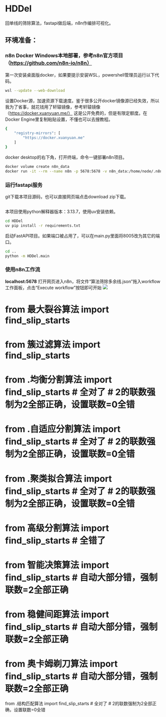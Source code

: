 # HDDel

回单线的筛除算法，fastapi做后端，n8n作编排可视化。

## 环境准备：

### n8n Docker Windows本地部署，参考n8n官方项目（https://github.com/n8n-io/n8n）

第一次安装桌面版docker，如果要提示安装WSL，powershell管理员运行以下代码。
```bash
wsl --update --web-download
```

设置Docker源，加速资源下载速度。鉴于很多公开docker镜像源已经失效，所以我为了省事，就花钱用了轩辕镜像，参考轩辕镜像（https://docker.xuanyuan.me/）
这是公开免费的，但是有限定额度。在Docker Engine里复制粘贴设置，不懂也可以去搜教程。
```bash
{
    "registry-mirrors": [
        "https://docker.xuanyuan.me"
    ]
}
```

docker desktop的右下角，打开终端，命令一键部署n8n项目。
```bash
docker volume create n8n_data
docker run -it --rm --name n8n -p 5678:5678 -v n8n_data:/home/node/.n8n n8nio/n8n
```

### 运行fastapi服务

git下载本项目源码，也可以直接网页端点击download zip下载。
```bash

```

本项目使用python解释器版本：3.13.7，使用uv安装依赖。
```bash
cd HDDel
uv pip install -r requirements.txt
```

启动FastAPI项目。如果端口被占用了，可以在main.py里面将8005改为其它的端口。
```bash
cd ..
python -m HDDel.main
```

### 使用n8n工作流

**localhost:5678** 打开网页进入n8n，将文件“算法筛除多余线.json”拖入workflow工作面板，点击“Execute workflow”按钮即可开始
<img src="assets.Snipaste_2025-10-22_09-37-56.png">





# from 最大裂谷算法 import find_slip_starts
# from 簇过滤算法 import find_slip_starts
# from .均衡分割算法 import find_slip_starts   # 全对了  # 2的联数强制为2全部正确，设置联数=0全错
# from .自适应分割算法 import find_slip_starts  # 全对了  # 2的联数强制为2全部正确，设置联数=0全错
# from .聚类拟合算法 import find_slip_starts  # 全对了  # 2的联数强制为2全部正确，设置联数=0全错
# from 高级分割算法 import find_slip_starts # 全错了
# from 智能决策算法 import find_slip_starts # 自动大部分错，强制联数=2全部正确
# from 稳健间距算法 import find_slip_starts # 自动大部分错，强制联数=2全部正确
# from 奥卡姆剃刀算法 import find_slip_starts # 自动大部分错，强制联数=2全部正确
from .结构匹配算法 import find_slip_starts  # 全对了  # 2的联数强制为2全部正确，设置联数=0全错
